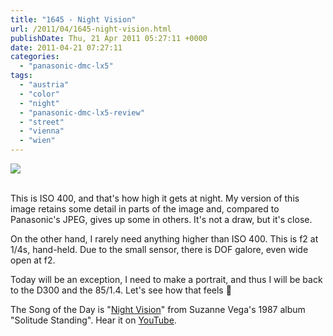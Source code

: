 ```yaml
---
title: "1645 - Night Vision"
url: /2011/04/1645-night-vision.html
publishDate: Thu, 21 Apr 2011 05:27:11 +0000
date: 2011-04-21 07:27:11
categories: 
  - "panasonic-dmc-lx5"
tags: 
  - "austria"
  - "color"
  - "night"
  - "panasonic-dmc-lx5-review"
  - "street"
  - "vienna"
  - "wien"
---
```

<div class="container">
<div class="center"><a target="_blank" href="https://d25zfm9zpd7gm5.cloudfront.net/1200x1200/2011/20110420_232500_ps.jpg"><img src="https://d25zfm9zpd7gm5.cloudfront.net/0600x0600/2011/20110420_232500_ps.jpg" /></a></div>
</div>
<br />

This is ISO 400, and that's how high it gets at night. My version of this image retains some detail in parts of the image and, compared to Panasonic's JPEG, gives up some in others. It's not a draw, but it's close. 

 On the other hand, I rarely need anything higher than ISO 400. This is f2 at 1/4s, hand-held. Due to the small sensor, there is DOF galore, even wide open at f2.

Today will be an exception, I need to make a portrait, and thus I will be back to the D300 and the 85/1.4. Let's see how that feels 🙂

The Song of the Day is "<a target="_blank" href="http://www.lyricsmode.com/lyrics/s/suzanne_vega/night_vision.html">Night Vision</a>" from Suzanne Vega's 1987 album "Solitude Standing". Hear it on <a target="_blank" href="http://www.youtube.com/watch?v=zETMiioinxE">YouTube</a>.
